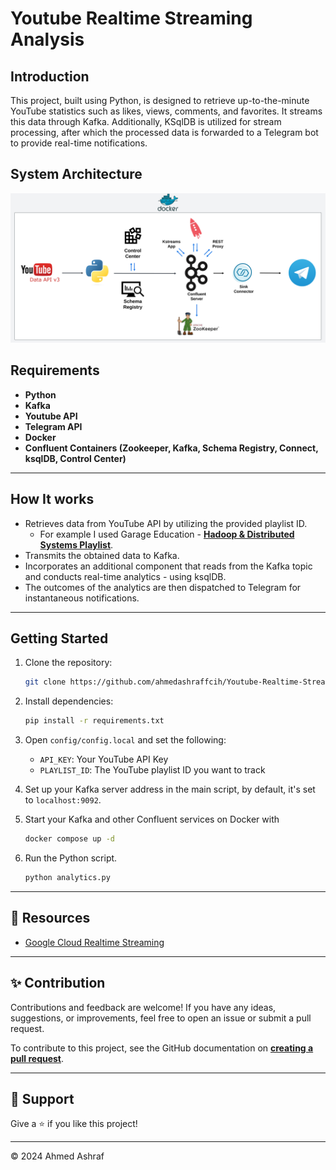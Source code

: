 # Youtube Realtime Streaming Analysis

## Introduction


This project, built using Python, is designed to retrieve up-to-the-minute YouTube statistics such as likes, views, comments, and favorites. 
It streams this data through Kafka. Additionally, KSqlDB is utilized for stream processing, after which the processed data is forwarded to a Telegram bot to provide real-time notifications.

## System Architecture

![System Architecture](https://github.com/ahmedashraffcih/Youtube-Realtime-Streaming-Analysis/blob/main/assets/architecture.png)

## Requirements

- **Python**
- **Kafka**
- **Youtube API**
- **Telegram API**
- **Docker**
- **Confluent Containers (Zookeeper, Kafka, Schema Registry, Connect, ksqlDB, Control Center)**
---

## How It works

- Retrieves data from YouTube API by utilizing the provided playlist ID.
    - For example I used Garage Education - **[Hadoop & Distributed Systems Playlist](https://www.youtube.com/watch?v=Ot63tlh0PaE&list=PLxNoJq6k39G8Ak39PDC-oYvp6ZRvIn3Pa&pp=iAQB)**.
- Transmits the obtained data to Kafka.
- Incorporates an additional component that reads from the Kafka topic and conducts real-time analytics - using ksqlDB.
- The outcomes of the analytics are then dispatched to Telegram for instantaneous notifications.

---


## Getting Started

1. Clone the repository:
    ```bash
    git clone https://github.com/ahmedashraffcih/Youtube-Realtime-Streaming-Analysis.git
    ```

2. Install dependencies:
    ```bash
    pip install -r requirements.txt
    ```

3. Open `config/config.local` and set the following:
    - `API_KEY`: Your YouTube API Key
    - `PLAYLIST_ID`: The YouTube playlist ID you want to track

4. Set up your Kafka server address in the main script, by default, it's set to `localhost:9092`.

5. Start your Kafka and other Confluent services on Docker with
   ```bash
   docker compose up -d
   ``` 

6. Run the Python script.
    ```bash
    python analytics.py
    ```
----

## 📜 Resources
* [Google Cloud Realtime Streaming ](https://github.com/airscholar/YoutubeAnalytics)
---


## ✨ Contribution

Contributions and feedback are welcome! If you have any ideas, suggestions, or improvements, feel free to open an issue or submit a pull request.


To contribute to this project, see the GitHub documentation on **[creating a pull request](https://help.github.com/en/github/collaborating-with-issues-and-pull-requests/creating-a-pull-request)**.

---

## 👏 Support

Give a ⭐️ if you like this project!
___________________________________

<p>&copy; 2024 Ahmed Ashraf</p>


